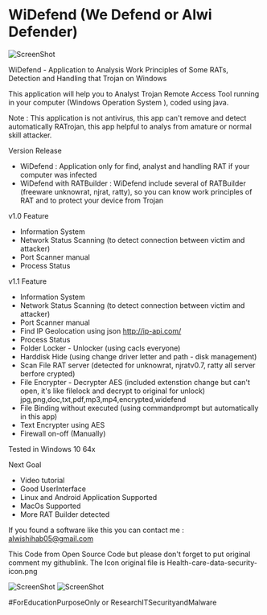 # WiDefend (We Defend or Alwi Defender)

![ScreenShot](https://github.com/wishihab/WiDefend/blob/master/WiDefend-1.JPG)


WiDefend - Application to Analysis Work Principles of Some RATs, Detection and Handling that Trojan on Windows

This application will help you to Analyst Trojan Remote Access Tool running in your computer (Windows Operation System ), coded using java.


Note : This application is not antivirus, this app can't remove and detect automatically RATrojan, this app helpful to analys from amature or normal skill attacker.

Version Release
- WiDefend : Application only for find, analyst and handling RAT if your computer was infected
- WiDefend with RATBuilder : WiDefend include several of RATBuilder (freeware unknowrat, njrat, ratty), so you can know work principles of RAT and to protect your device from Trojan

v1.0 Feature
- Information System
- Network Status Scanning (to detect connection between victim and attacker)
- Port Scanner manual
- Process Status

v1.1 Feature
- Information System
- Network Status Scanning (to detect connection between victim and attacker)
- Port Scanner manual
- Find IP Geolocation using json http://ip-api.com/
- Process Status
- Folder Locker - Unlocker (using cacls everyone)
- Harddisk Hide (using change driver letter and path - disk management)
- Scan File RAT server (detected for unknowrat, njratv0.7, ratty all server berfore crypted)
- File Encrypter - Decrypter AES (included extenstion change but can't open, it's like filelock and decrypt to original for unlock) jpg,png,doc,txt,pdf,mp3,mp4,encrypted,widefend
- File Binding without executed (using commandprompt but automatically in this app)
- Text Encrypter using AES
- Firewall on-off (Manually)

Tested in Windows 10 64x

Next Goal
- Video tutorial
- Good UserInterface
- Linux and Android Application Supported
- MacOs Supported
- More RAT Builder detected

If you found a software like this you can contact me : alwishihab05@gmail.com


This Code from Open Source Code but please don't forget to put original comment my githublink.
The Icon original file is Health-care-data-security-icon.png



![ScreenShot](https://github.com/wishihab/WiDefend/blob/master/WiDefend-2.JPG)
![ScreenShot](https://github.com/wishihab/WiDefend/blob/master/WiDefend-3.JPG)

#ForEducationPurposeOnly or ResearchITSecurityandMalware
